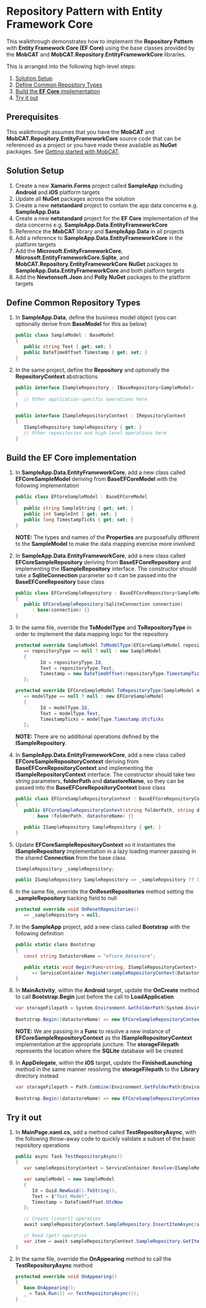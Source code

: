 # Repository Pattern with Entity Framework Core
This walkthrough demonstrates how to implement the **Repository Pattern** with **Entity Framework Core (EF Core)** using the base classes provided by the **MobCAT** and **MobCAT.Repository.EntityFrameworkCore** libraries. 

This is arranged into the following high-level steps:
1. [Solution Setup](#solution-setup)
2. [Define Common Repository Types](#define-common-repository-types)
3. [Build the **EF Core** implementation](#build-the-ef-core-implementation)
4. [Try it out](#try-it-out)

## Prerequisites
This walkthrough assumes that you have the **MobCAT** and **MobCAT.Repository.EntityFrameworkCore** source code that can be referenced as a project or you have made these available as **NuGet** packages. See [Getting started with MobCAT](mobcat-gettingstarted.md).

## Solution Setup

1. Create a new **Xamarin.Forms** project called **SampleApp** including **Android** and **iOS** platform targets  
2. Update all **NuGet** packages across the solution
3. Create a new **netstandard** project to contain the app data concerns e.g. **SampleApp.Data**
4. Create a new **netstandard** project for the **EF Core** implementation of the data concerns e.g. **SampleApp.Data.EntityFrameworkCore**
5. Reference the **MobCAT** library and **SampleApp.Data** in all projects
6. Add a reference to **SampleApp.Data.EntityFrameworkCore** in the platform targets 
7. Add the **Microsoft.EntityFrameworkCore**, **Microsoft.EntityFrameworkCore.Sqlite**, and **MobCAT.Repository.EntityFrameworkCore** **NuGet** packages to **SampleApp.Data.EntityFrameworkCore** and both platform targets
8. Add the **Newtonsoft.Json** and **Polly** **NuGet** packages to the platform targets

## Define Common Repository Types

1. In **SampleApp.Data**, define the business model object (you can optionally derive from **BaseModel** for this as below)

   ```cs
   public class SampleModel : BaseModel
   {
      public string Text { get; set; }
      public DateTimeOffset Timestamp { get; set; }
   }
   ```

2. In the same project, define the **Repository** and optionally the **RepositoryContext** abstractions

   ```cs
   public interface ISampleRepository : IBaseRepository<SampleModel> 
   {
      // Other application-specific operations here
   }

   public interface ISampleRepositoryContext : IRepositoryContext
   {
      ISampleRepository SampleRepository { get; }  
      // Other repositories and high-level operations here
   }
   ```

## Build the **EF Core** implementation
1. In **SampleApp.Data.EntityFrameworkCore**, add a new class called **EFCoreSampleModel** deriving from **BaseEFCoreModel** with the following implementation  

   ```cs
   public class EFCoreSampleModel : BaseEFCoreModel
   {
      public string SampleString { get; set; }
      public int SampleInt { get; set; }
      public long TimestampTicks { get; set; }
   }
   ```

   **NOTE:** The types and names of the **Properties** are purposefully different to the **SampleModel** to make the data mapping exercise more involved  

2. In **SampleApp.Data.EntityFrameworkCore**, add a new class called **EFCoreSampleRepository** deriving from **BaseEFCoreRepository** and implementing the **ISampleRepository** interface. The constructor should take a **SqliteConnection** parameter so it can be passed into the **BaseEFCoreRepository** base class

    ```cs
    public class EFCoreSampleRepository : BaseEFCoreRepository<SampleModel, EFCoreSampleModel>, ISampleRepository  
    {
       public EFCoreSampleRepository(SqliteConnection connection)
          : base(connection) {}
    }
   ```
3. In the same file, override the **ToModelType** and **ToRepositoryType** in order to implement the data mapping logic for the repository

   ```cs
   protected override SampleModel ToModelType(EFCoreSampleModel repositoryType)
      => repositoryType == null ? null : new SampleModel
      {
            Id = repositoryType.Id,
            Text = repositoryType.Text,
            Timestamp = new DateTimeOffset(repositoryType.TimestampTicks, TimeSpan.Zero) 
      };

   protected override EFCoreSampleModel ToRepositoryType(SampleModel modelType)
      => modelType == null ? null : new EFCoreSampleModel
      {
            Id = modelType.Id,
            Text = modelType.Text,
            TimestampTicks = modelType.Timestamp.UtcTicks
      };
   ```

   **NOTE:** There are no additional operations defined by the **ISampleRepository**.

4. In **SampleApp.Data.EntityFrameworkCore**, add a new class called **EFCoreSampleRepositoryContext** deriving from **BaseEFCoreRepositoryContext** and implementing the **ISampleRepositoryContext** interface. The constructor should take two string parameters, **folderPath** and **datastoreName**, so they can be passed into the **BaseEFCoreRepositoryContext** base class

   ```cs
   public class EFCoreSampleRepositoryContext : BaseEFCoreRepositoryContext, ISampleRepositoryContext
   {
      public EFCoreSampleRepositoryContext(string folderPath, string datastoreName)
         : base (folderPath, datastoreName) {}

      public ISampleRepository SampleRepository { get; }
   }
      ```

5. Update **EFCoreSampleRepositoryContext** so it instantiates the **ISampleRepository** implementation in a lazy loading manner passing in the shared **Connection** from the base class

      ```cs
      ISampleRepository _sampleRepository;

      public ISampleRepository SampleRepository => _sampleRepository ?? (_sampleRepository = new EFCoreSampleRepository(Connection));
      ```

6. In the same file, override the **OnResetRepositories** method setting the **_sampleRepository** backing field to null

      ```cs
      protected override void OnResetRepositories()
         => _sampleRepository = null;
      ```

7. In the **SampleApp** project, add a new class called **Bootstrap** with the following definition

      ```cs
      public static class Bootstrap
      {
         const string DatastoreName = "efcore_datastore";

         public static void Begin(Func<string, ISampleRepositoryContext> sampleRepositoryContext)
            => ServiceContainer.Register(sampleRepositoryContext(DatastoreName));
      }
      ```

8. In **MainActivity**, within the **Android** target, update the **OnCreate** method to call **Bootstrap.Begin** just before the call to **LoadApplication**

      ```cs
      var storageFilepath = System.Environment.GetFolderPath(System.Environment.SpecialFolder.Personal);
            
      Bootstrap.Begin((datastoreName) => new EFCoreSampleRepositoryContext(storageFilepath, datastoreName));
      ```

      **NOTE:** We are passing in a **Func** to resolve a new instance of **EFCoreSampleRepositoryContext** as the **ISampleRepositoryContext** implementation at the appropriate juncture. The **storageFilepath** represents the location where the **SQLite** database will be created

9. In **AppDelegate**, within the **iOS** target, update the **FinishedLaunching** method in the same manner resolving the **storageFilepath** to the **Library** directory instead

      ```cs
      var storageFilepath = Path.Combine(Environment.GetFolderPath(Environment.SpecialFolder.Personal), "..", "Library");
            
      Bootstrap.Begin((datastoreName) => new EFCoreSampleRepositoryContext(storageFilepath, datastoreName));
      ```

## Try it out
1. In **MainPage.xaml.cs**, add a method called **TestRepositoryAsync**, with the following throw-away code to quickly validate a subset of the basic repository operations

   ```cs
   public async Task TestRepositoryAsync()
   {
      var sampleRepositoryContext = ServiceContainer.Resolve<ISampleRepositoryContext>();

      var sampleModel = new SampleModel 
      {
         Id = Guid.NewGuid().ToString(),
         Text = $"Test Model",
         Timestamp = DateTimeOffset.UtcNow
      };

      // Create (insert) operation
      await sampleRepositoryContext.SampleRepository.InsertItemAsync(sampleModel).ConfigureAwait(false);

      // Read (get) operation
      var item = await sampleRepositoryContext.SampleRepository.GetItemAsync(sampleModel.Id).ConfigureAwait(false);
   }
   ```

2. In the same file, override the **OnAppearing** method to call the **TestRepositoryAsync** method

      ```cs
      protected override void OnAppearing()
      {
         base.OnAppearing();
         _ = Task.Run(() => TestRepositoryAsync());
      }
      ```